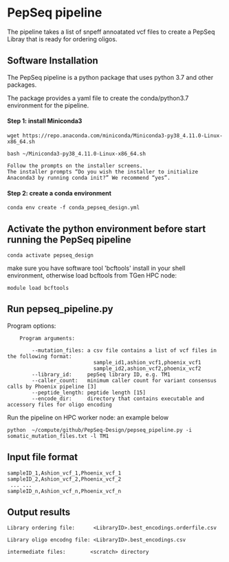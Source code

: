 # PepSeq pipeline

The pipeline takes a list of snpeff annoatated vcf files to create a PepSeq Libray that is ready for ordering oligos.

## Software Installation

The PepSeq pipeline is a python package that uses python 3.7 and other packages.

The package provides a yaml file to create the conda/python3.7 environment for the pipeline.

#### Step 1: install Miniconda3
 
```
wget https://repo.anaconda.com/miniconda/Miniconda3-py38_4.11.0-Linux-x86_64.sh

bash ~/Miniconda3-py38_4.11.0-Linux-x86_64.sh

Follow the prompts on the installer screens. 
The installer prompts “Do you wish the installer to initialize Anaconda3 by running conda init?” We recommend “yes”.
```


#### Step 2: create a conda environment

```
conda env create -f conda_pepseq_design.yml
```

## Activate the python environment before start running the PepSeq pipeline

```
conda activate pepseq_design
```

make sure you have software tool 'bcftools' install in your shell environment, otherwise load bcftools from TGen HPC node:

```
module load bcftools
```

## Run pepseq_pipeline.py

Program options:

```
    Program arguments:
    
        --mutation_files: a csv file contains a list of vcf files in the following format:
                            sample_id1,ashion_vcf1,phoenix_vcf1
                            sample_id2,ashion_vcf2,phoenix_vcf2
        --library_id:     pepSeq library ID, e.g. TM1
        --caller_count:   minimum caller count for variant consensus calls by Phoenix pipeline [3]
        --peptide_length: peptide length [15]
        --encode_dir:     directory that contains executable and accessory files for oligo encoding
```

Run the pipeline on HPC worker node: an example below

```
python  ~/compute/github/PepSeq-Design/pepseq_pipeline.py -i somatic_mutation_files.txt -l TM1
```

## Input file format

```
sampleID_1,Ashion_vcf_1,Phoenix_vcf_1
sampleID_2,Ashion_vcf_2,Phoenix_vcf_2
 ... ...
sampleID_n,Ashion_vcf_n,Phoenix_vcf_n
```

## Output results

```
Library ordering file:      <LibraryID>.best_encodings.orderfile.csv

Library oligo encodng file: <LibraryID>.best_encodings.csv

intermediate files:        <scratch> directory
```
